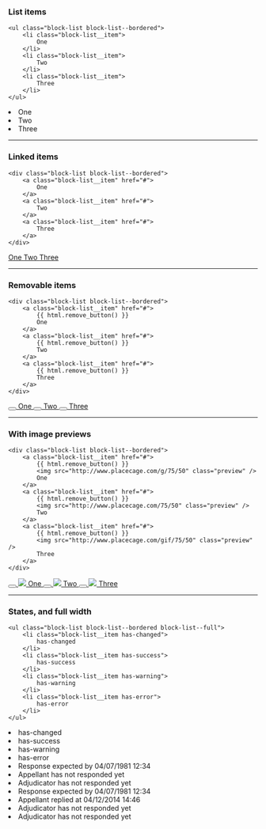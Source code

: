 ### List items

	<ul class="block-list block-list--bordered">
		<li class="block-list__item">
			One
		</li>
		<li class="block-list__item">
			Two
		</li>
		<li class="block-list__item">
			Three
		</li>
	</ul>

<div class="block-list block-list--bordered">
	<li class="block-list__item">
		One
	</li>
	<li class="block-list__item">
		Two
	</li>
	<li class="block-list__item">
		Three
	</li>
</div>

----

### Linked items

	<div class="block-list block-list--bordered">
		<a class="block-list__item" href="#">
			One
		</a>
		<a class="block-list__item" href="#">
			Two
		</a>
		<a class="block-list__item" href="#">
			Three
		</a>
	</div>

<div class="block-list block-list--bordered">
	<a class="block-list__item" href="#">
		One
	</a>
	<a class="block-list__item" href="#">
		Two
	</a>
	<a class="block-list__item" href="#">
		Three
	</a>
</div>

----

### Removable items

	<div class="block-list block-list--bordered">
		<a class="block-list__item" href="#">
			{{ html.remove_button() }}
			One
		</a>
		<a class="block-list__item" href="#">
			{{ html.remove_button() }}
			Two
		</a>
		<a class="block-list__item" href="#">
			{{ html.remove_button() }}
			Three
		</a>
	</div>

<div class="block-list block-list--bordered">
	<a class="block-list__item" href="#">
		<button type="button" class="remove-button" data-toggle="tooltips" data-placement="right" title="" data-action="remove" data-action-target="' ~ target ~ '" data-original-title="Remove this item"><i class="icon-remove-sign"></i></button>
		One
	</a>
	<a class="block-list__item" href="#">
		<button type="button" class="remove-button" data-toggle="tooltips" data-placement="right" title="" data-action="remove" data-action-target="' ~ target ~ '" data-original-title="Remove this item"><i class="icon-remove-sign"></i></button>
		Two
	</a>
	<a class="block-list__item" href="#">
		<button type="button" class="remove-button" data-toggle="tooltips" data-placement="right" title="" data-action="remove" data-action-target="' ~ target ~ '" data-original-title="Remove this item"><i class="icon-remove-sign"></i></button>
		Three
	</a>
</div>

----

### With image previews

	<div class="block-list block-list--bordered">
		<a class="block-list__item" href="#">
			{{ html.remove_button() }}
			<img src="http://www.placecage.com/g/75/50" class="preview" />
			One
		</a>
		<a class="block-list__item" href="#">
			{{ html.remove_button() }}
			<img src="http://www.placecage.com/75/50" class="preview" />
			Two
		</a>
		<a class="block-list__item" href="#">
			{{ html.remove_button() }}
			<img src="http://www.placecage.com/gif/75/50" class="preview" />
			Three
		</a>
	</div>

<div class="block-list block-list--bordered">
	<a class="block-list__item" href="#">
		<button type="button" class="remove-button" data-toggle="tooltips" data-placement="right" title="" data-action="remove" data-action-target="' ~ target ~ '" data-original-title="Remove this item"><i class="icon-remove-sign"></i></button>
		<img src="http://www.placecage.com/g/75/50" class="preview" />
		One
	</a>
	<a class="block-list__item" href="#">
		<button type="button" class="remove-button" data-toggle="tooltips" data-placement="right" title="" data-action="remove" data-action-target="' ~ target ~ '" data-original-title="Remove this item"><i class="icon-remove-sign"></i></button>
		<img src="http://www.placecage.com/75/50" class="preview" />
		Two
	</a>
	<a class="block-list__item" href="#">
		<button type="button" class="remove-button" data-toggle="tooltips" data-placement="right" title="" data-action="remove" data-action-target="' ~ target ~ '" data-original-title="Remove this item"><i class="icon-remove-sign"></i></button>
		<img src="http://www.placecage.com/gif/75/50" class="preview" />
		Three
	</a>
</div>

----

### States, and full width

	<ul class="block-list block-list--bordered block-list--full">
		<li class="block-list__item has-changed">
			has-changed
		</li>
		<li class="block-list__item has-success">
			has-success
		</li>
		<li class="block-list__item has-warning">
			has-warning
		</li>
		<li class="block-list__item has-error">
			has-error
		</li>
	</ul>

<div class="block-list block-list--full">
	<li class="block-list__item has-changed">
		<i class="icon-time"></i> has-changed
	</li>
	<li class="block-list__item has-success">
		<i class="icon-ok"></i> has-success
	</li>
	<li class="block-list__item has-warning">
		<i class="icon-warning-sign"></i> has-warning
	</li>
	<li class="block-list__item has-error">
		<i class="icon-remove"></i> has-error
	</li>
</div>


<div class="block-list block-list--underlined">
	<li class="block-list__item has-info">
		<i class="icon-time"></i> Response expected by 04/07/1981 12:34
	</li>
	<li class="block-list__item">
		<i class="icon-ellipsis-horizontal muted"></i> Appellant has not responded yet
	</li>
	<li class="block-list__item">
		<i class="icon-ellipsis-horizontal muted"></i> Adjudicator has not responded yet
	</li>
</div>

<div class="block-list block-list--underlined">
	<li class="block-list__item has-info">
		<i class="icon-time"></i> Response expected by 04/07/1981 12:34
	</li>
	<li class="block-list__item has-success">
		<i class="icon-ok"></i> Appellant replied at 04/12/2014 14:46
	</li>
	<li class="block-list__item has-warning">
		<i class="icon-ellipsis-horizontal muted"></i> Adjudicator has not responded yet
	</li>
	<li class="block-list__item has-error">
		<i class="icon-ellipsis-horizontal muted"></i> Adjudicator has not responded yet
	</li>
</div>
